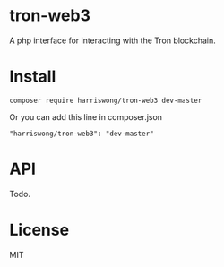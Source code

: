 # tron-web3



A php interface for interacting with the Tron blockchain.

# Install

```
composer require harriswong/tron-web3 dev-master
```

Or you can add this line in composer.json

```
"harriswong/tron-web3": "dev-master"
```



# API

Todo.

# License
MIT
